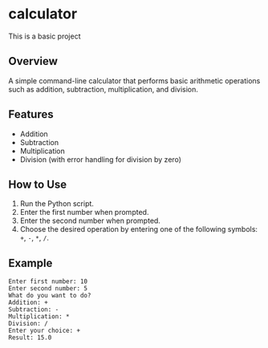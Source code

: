 # calculator
This is a basic project

## Overview

A simple command-line calculator that performs basic arithmetic operations such as addition, subtraction, multiplication, and division.

## Features

- Addition
- Subtraction
- Multiplication
- Division (with error handling for division by zero)

## How to Use

1. Run the Python script.
2. Enter the first number when prompted.
3. Enter the second number when prompted.
4. Choose the desired operation by entering one of the following symbols: `+`, `-`, `*`, `/`.

## Example

```plaintext
Enter first number: 10
Enter second number: 5
What do you want to do?
Addition: +
Subtraction: -
Multiplication: *
Division: /
Enter your choice: +
Result: 15.0
